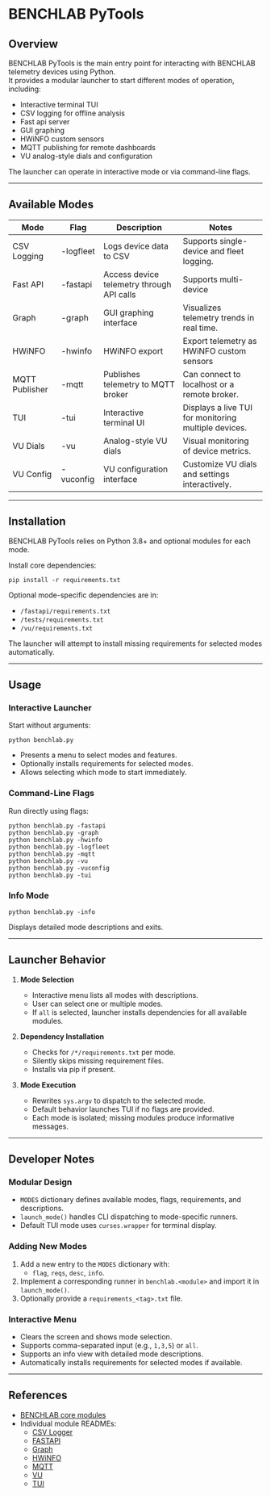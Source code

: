 # BENCHLAB PyTools

## Overview

BENCHLAB PyTools is the main entry point for interacting with BENCHLAB telemetry devices using Python.  
It provides a modular launcher to start different modes of operation, including:

- Interactive terminal TUI
- CSV logging for offline analysis
- Fast api server
- GUI graphing
- HWiNFO custom sensors
- MQTT publishing for remote dashboards
- VU analog-style dials and configuration

The launcher can operate in interactive mode or via command-line flags.

---

## Available Modes

| Mode | Flag | Description | Notes |
|------|------|------------|-------|
| CSV Logging | -logfleet | Logs device data to CSV | Supports single-device and fleet logging. |
| Fast API | -fastapi | Access device telemetry through API calls | Supports multi-device |
| Graph | -graph | GUI graphing interface | Visualizes telemetry trends in real time. |
| HWiNFO | -hwinfo | HWiNFO export | Export telemetry as HWiNFO custom sensors |
| MQTT Publisher | -mqtt | Publishes telemetry to MQTT broker | Can connect to localhost or a remote broker. |
| TUI | -tui | Interactive terminal UI | Displays a live TUI for monitoring multiple devices. |
| VU Dials | -vu | Analog-style VU dials | Visual monitoring of device metrics. |
| VU Config | -vuconfig | VU configuration interface | Customize VU dials and settings interactively. |

---

## Installation

BENCHLAB PyTools relies on Python 3.8+ and optional modules for each mode.  

Install core dependencies:

```
pip install -r requirements.txt
```

Optional mode-specific dependencies are in:

- `/fastapi/requirements.txt`
- `/tests/requirements.txt`
- `/vu/requirements.txt`

The launcher will attempt to install missing requirements for selected modes automatically.

---

## Usage

### Interactive Launcher

Start without arguments:

```
python benchlab.py
```

- Presents a menu to select modes and features.
- Optionally installs requirements for selected modes.
- Allows selecting which mode to start immediately.

### Command-Line Flags

Run directly using flags:

```
python benchlab.py -fastapi
python benchlab.py -graph
python benchlab.py -hwinfo
python benchlab.py -logfleet
python benchlab.py -mqtt
python benchlab.py -vu
python benchlab.py -vuconfig
python benchlab.py -tui
```

### Info Mode

```
python benchlab.py -info
```

Displays detailed mode descriptions and exits.

---

## Launcher Behavior

1. **Mode Selection**
   - Interactive menu lists all modes with descriptions.
   - User can select one or multiple modes.
   - If `all` is selected, launcher installs dependencies for all available modules.

2. **Dependency Installation**
   - Checks for `/*/requirements.txt` per mode.
   - Silently skips missing requirement files.
   - Installs via pip if present.

3. **Mode Execution**
   - Rewrites `sys.argv` to dispatch to the selected mode.
   - Default behavior launches TUI if no flags are provided.
   - Each mode is isolated; missing modules produce informative messages.

---

## Developer Notes

### Modular Design

- `MODES` dictionary defines available modes, flags, requirements, and descriptions.
- `launch_mode()` handles CLI dispatching to mode-specific runners.
- Default TUI mode uses `curses.wrapper` for terminal display.

### Adding New Modes

1. Add a new entry to the `MODES` dictionary with:
   - `flag`, `reqs`, `desc`, `info`.
2. Implement a corresponding runner in `benchlab.<module>` and import it in `launch_mode()`.
3. Optionally provide a `requirements_<tag>.txt` file.

### Interactive Menu

- Clears the screen and shows mode selection.
- Supports comma-separated input (e.g., `1,3,5`) or `all`.
- Supports an info view with detailed mode descriptions.
- Automatically installs requirements for selected modes if available.

---

## References

- [BENCHLAB core modules](https://github.com/<your-org>/benchlab/tree/main/benchlab/core)  
- Individual module READMEs:
  - [CSV Logger](../csv_log/README.md)
  - [FASTAPI](../fastapi/README.md)
  - [Graph](../graph/README.md)
  - [HWiNFO](../hwinfo/README.md)
  - [MQTT](../mqtt/README.md)
  - [VU](../vu/README.md)
  - [TUI](../tui/README.md)

